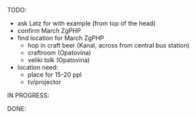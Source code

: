 


TODO:
 - ask Latz for with example (from top of the head)
 - confirm March ZgPHP
 - find location for March ZgPHP
   - hop in craft beer (Kanal, across from central bus station)
   - craftroom (Opatovina)
   - veliki tolk (Opatovina)
 - location need:
   - place for 15-20 ppl
   - tv/projector

IN PROGRESS:


DONE:


